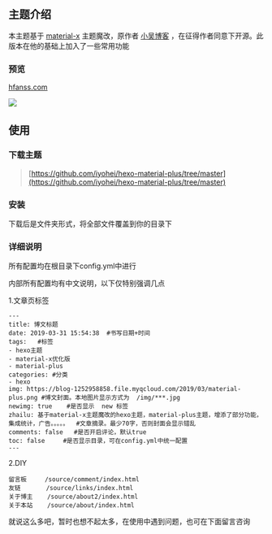 ## 主题介绍

本主题基于 [material-x](https://xaoxuu.com/wiki/material-x/) 主题魔改，原作者 [小吴博客](https://www.wushile.top/) ，在征得作者同意下开源。此版本在他的基础上加入了一些常用功能

### 预览

[hfanss.com](hfanss.com)

![](https://blog-1252958858.file.myqcloud.com/2019/03/demo1.png)

## 使用

### 下载主题

> [https://github.com/iyohei/hexo-material-plus/tree/master](https://github.com/iyohei/hexo-material-plus/tree/master)

### 安装

下载后是文件夹形式，将全部文件覆盖到你的目录下

### 详细说明

所有配置均在根目录下config.yml中进行

内部所有配置均有中文说明，以下仅特别强调几点

1.文章页标签

```
---
title: 博文标题
date: 2019-03-31 15:54:38  #书写日期+时间
tags: 	#标签
- hexo主题
- material-x优化版
- material-plus
categories: #分类
- hexo
img: https://blog-1252958858.file.myqcloud.com/2019/03/material-plus.png #博文封面。本地图片显示方式为  /img/***.jpg 
newimg: true    #是否显示  new 标签
zhailu: 基于material-x主题魔改的hexo主题，material-plus主题，增添了部分功能，集成统计，广告。。。。。  #文章摘录。最少70字，否则封面会显示错乱
comments: false   #是否开启评论，默认true
toc: false     #是否显示目录，可在config.yml中统一配置
---
```

2.DIY

```
留言板		/source/comment/index.html
友链		 /source/links/index.html
关于博主	/source/about2/index.html
关于本站	/source/about/index.html
```

就说这么多吧，暂时也想不起太多，在使用中遇到问题，也可在下面留言咨询
